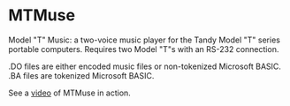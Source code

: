# MTMuse
Model "T" Music: a two-voice music player for the Tandy Model "T" series portable computers. Requires two Model "T"s with an RS-232 connection.

.DO files are either encoded music files or non-tokenized Microsoft BASIC.  
.BA files are tokenized Microsoft BASIC.

See a [video](https://youtu.be/nVfDbFktpxY) of MTMuse in action.
